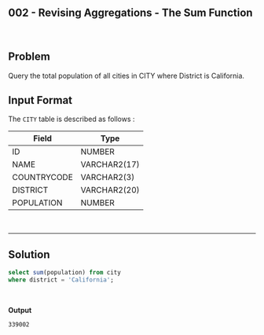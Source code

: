 ## 002 - Revising Aggregations - The Sum Function
<br>

## Problem
Query the total population of all cities in CITY where District is California.


## Input Format

The `CITY` table is described as follows :


|  Field | Type |
|---|---|
| ID  | NUMBER |
| NAME | VARCHAR2(17)   |
| COUNTRYCODE  | VARCHAR2(3)  |
| DISTRICT |  VARCHAR2(20) |
| POPULATION | NUMBER |


<br>

---

## Solution


```SQL
select sum(population) from city
where district = 'California';

```

<br>

**Output**

```
339002
```